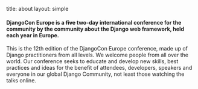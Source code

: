 title: about
layout: simple

#### DjangoCon Europe is a <s>five</s> two-day international conference for the community by the community about the Django web framework, held each year in Europe.

This is the 12th edition of the DjangoCon Europe conference, made up of Django practitioners from all levels. We welcome people from all over the world. Our conference seeks to educate and develop new skills, best practices and ideas for the benefit of attendees, developers, speakers and everyone in our global Django Community, not least those watching the talks online.
